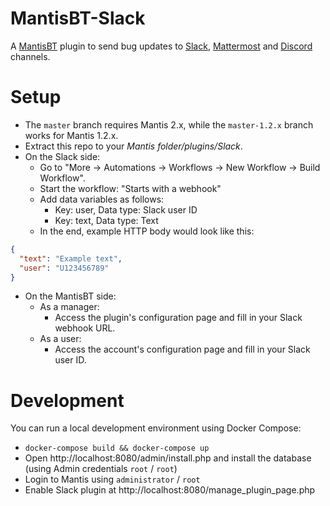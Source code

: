 MantisBT-Slack
==============

A [MantisBT](http://www.mantisbt.org/) plugin to send bug updates to [Slack](https://slack.com/), [Mattermost](https://about.mattermost.com/) and [Discord](https://discord.com/) channels.

# Setup
* The `master` branch requires Mantis 2.x, while the `master-1.2.x` branch works for Mantis 1.2.x.
* Extract this repo to your *Mantis folder/plugins/Slack*.
* On the Slack side:
  * Go to "More -> Automations -> Workflows -> New Workflow -> Build Workflow".
  * Start the workflow: "Starts with a webhook"
  * Add data variables as follows:
    * Key: user, Data type: Slack user ID
    * Key: text, Data type: Text
  * In the end, example HTTP body would look like this:
```json
{
  "text": "Example text",
  "user": "U123456789"
}
```
* On the MantisBT side:
  * As a manager:
    * Access the plugin's configuration page and fill in your Slack webhook URL.
  * As a user:
    * Access the account's configuration page and fill in your Slack user ID.

# Development
You can run a local development environment using Docker Compose:
- `docker-compose build && docker-compose up`
- Open http://localhost:8080/admin/install.php and install the database (using Admin credentials `root` / `root`)
- Login to Mantis using `administrator` / `root`
- Enable Slack plugin at http://localhost:8080/manage_plugin_page.php
